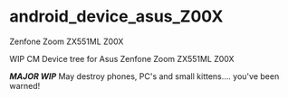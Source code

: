 # android_device_asus_Z00X
Zenfone Zoom ZX551ML Z00X

WIP CM Device tree for Asus Zenfone Zoom ZX551ML Z00X

***MAJOR WIP***
May destroy phones, PC's and small kittens.... you've been warned!
